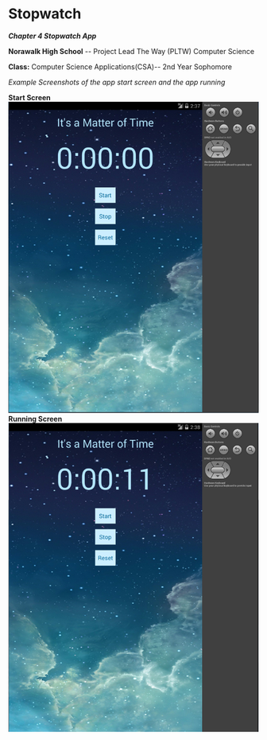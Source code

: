 # Stopwatch
<b><i>Chapter 4 Stopwatch App</i></b>
<p><b>Norawalk High School</b> -- Project Lead The Way (PLTW) Computer Science</p>
<p><b>Class:</b> Computer Science Applications(CSA)-- 2nd Year Sophomore
<p><i>Example Screenshots of the app start screen and the app running</i></p>

<b>Start Screen</b>
![Alt text](https://github.com/TRO-draws/Stopwatch/blob/master/screenshot/static.PNG )
<b>Running Screen</b>
![Alt text](https://github.com/TRO-draws/Stopwatch/blob/master/screenshot/running.PNG)

